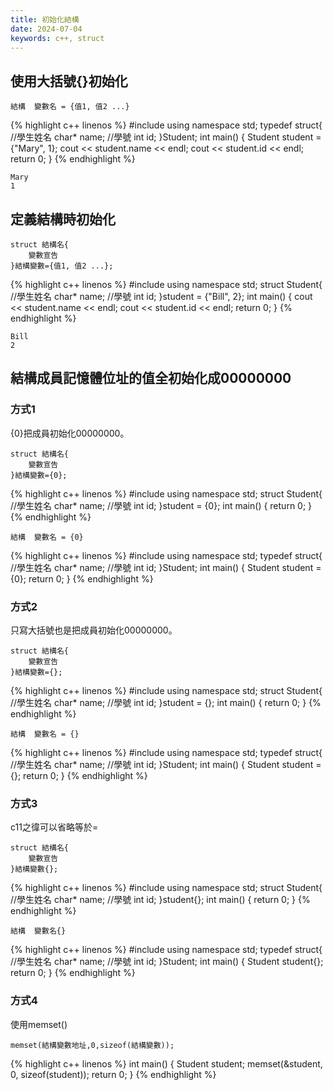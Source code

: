 ```yaml
---
title: 初始化結構
date: 2024-07-04
keywords: c++, struct
---
```


## 使用大括號{}初始化

```
結構  變數名 = {值1, 值2 ...}
```

{% highlight c++ linenos %}
#include <iostream>
using namespace std;
typedef struct{
    //學生姓名
    char* name;
    //學號
    int id;
}Student;
int main() {
    Student student = {"Mary", 1};
    cout << student.name << endl;
    cout << student.id << endl;
    return 0;
}
{% endhighlight %}

```
Mary
1
```

## 定義結構時初始化

```
struct 結構名{
	變數宣告
}結構變數={值1, 值2 ...};
```

{% highlight c++ linenos %}
#include <iostream>
using namespace std;
struct Student{
    //學生姓名
    char* name;
    //學號
    int id;
}student = {"Bill", 2};
int main() {
    cout << student.name << endl;
    cout << student.id << endl;
    return 0;
}
{% endhighlight %}

```
Bill
2
```

## 結構成員記憶體位址的值全初始化成00000000

### 方式1

{0}把成員初始化00000000。

```
struct 結構名{
	變數宣告
}結構變數={0};
```

{% highlight c++ linenos %}
#include <iostream>
using namespace std;
struct Student{
    //學生姓名
    char* name;
    //學號
    int id;
}student = {0};
int main() {
    return 0;
}
{% endhighlight %}

```
結構  變數名 = {0}
```

{% highlight c++ linenos %}
#include <iostream>
using namespace std;
typedef struct{
    //學生姓名
    char* name;
    //學號
    int id;
}Student;
int main() {
    Student student = {0};
    return 0;
}
{% endhighlight %}

### 方式2

只寫大括號也是把成員初始化00000000。

```
struct 結構名{
	變數宣告
}結構變數={};
```

{% highlight c++ linenos %}
#include <iostream>
using namespace std;
struct Student{
    //學生姓名
    char* name;
    //學號
    int id;
}student = {};
int main() {
    return 0;
}
{% endhighlight %}

```
結構  變數名 = {}
```

{% highlight c++ linenos %}
#include <iostream>
using namespace std;
typedef struct{
    //學生姓名
    char* name;
    //學號
    int id;
}Student;
int main() {
    Student student = {};
    return 0;
}
{% endhighlight %}

### 方式3

c11之徫可以省略等於=


```
struct 結構名{
	變數宣告
}結構變數{};
```

{% highlight c++ linenos %}
#include <iostream>
using namespace std;
struct Student{
    //學生姓名
    char* name;
    //學號
    int id;
}student{};
int main() {
    return 0;
}
{% endhighlight %}

```
結構  變數名{}
```

{% highlight c++ linenos %}
#include <iostream>
using namespace std;
typedef struct{
    //學生姓名
    char* name;
    //學號
    int id;
}Student;
int main() {
    Student student{};
    return 0;
}
{% endhighlight %}

### 方式4

使用memset()

```
memset(結構變數地址,0,sizeof(結構變數));
```

{% highlight c++ linenos %}
int main() {
    Student student;
    memset(&student, 0, sizeof(student));
    return 0;
}
{% endhighlight %}




